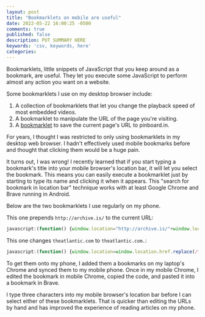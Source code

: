 ```yaml
---
layout: post
title: "Bookmarklets on mobile are useful"
date: 2022-05-22 16:00:25 -0500
comments: true
published: false
description: PUT SUMMARY HERE 
keywords: 'csv, keywords, here'
categories: 
---
```


Bookmarklets, little snippets of JavaScript that you keep around as a bookmark, are useful.
They let you execute some JavaScript to perform almost any action you want on a website.

Some bookmarklets I use on my desktop browser include:

1. A collection of bookmarklets that let you change the playback speed of most embedded videos.
1. A bookmarklet to manipulate the URL of the page you're visiting.
1. A [bookmarklet](https://pinboard.in/howto/) to save the current page's URL to pinboard.in.

For years, I thought I was restricted to only using bookmarklets in my desktop web browser.
I hadn't effectively used mobile bookmarks before and thought that clicking them would be a huge pain.

It turns out, I was wrong!
I recently learned that if you start typing a bookmark's title into your mobile browser's location bar, it will let you select the bookmark.
This means you can easily execute a bookmarklet just by starting to type its name and clicking it when it appears.
This "search for bookmark in location bar" technique works with at least Google Chrome and Brave running in Android.

Below are the two bookmarklets I use regularly on my phone.

This one prepends `http://archive.is/` to the current URL:

``` javascript
javascript:(function() {window.location="http://archive.is/"+window.location.toString();}())
```

This one changes `theatlantic.com` to `theatlantic.com.`:

``` javascript
javascript:(function() {window.location=window.location.href.replace(/theatlantic.com/, 'theatlantic.com.');}())
```

To get them onto my phone, I added them a bookmarks on my laptop's Chrome and synced them to my mobile phone.
Once in my mobile Chrome, I edited the bookmark in mobile Chrome, copied the code, and pasted it into a bookmark in Brave.

I type three characters into my mobile browser's location bar before I can select either of these bookmarklets.
That is quicker than editing the URLs by hand and has improved the experience of reading articles on my phone.
